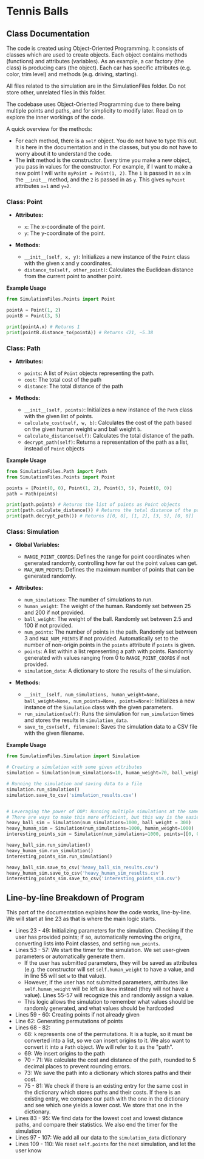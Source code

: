 # Tennis Balls
## Class Documentation
The code is created using Object-Oriented Programming. It consists of classes which are used to create objects.
Each object contains methods (functions) and attributes (variables). As an example, a car factory (the class) is
producing cars (the object). Each car has specific attributes (e.g. color, trim level) and methods 
(e.g. driving, starting).

All files related to the simulation are in the SimulationFiles folder. Do not store other, unrelated files in this
folder.

The codebase uses Object-Oriented Programming due to there being multiple points and paths, and for simplicity to
modify later. Read on to explore the inner workings of the code.

A quick overview for the methods:
* For each method, there is a `self` object. You do not have to type this out. It is here in the documentation and in 
the classes, but you do not have to worry about it to understand the code.
* The __init__ method is the constructor. Every time you make a new object, you pass in values for the constructor.
For example, if I want to make a new point I will write `myPoint = Point(1, 2)`. The `1` is passed in as `x` in the
`__init__` method, and the `2` is passed in as `y`. This gives `myPoint` attributes `x=1` and `y=2`.

### Class: Point
- **Attributes:**
  - `x`: The x-coordinate of the point.
  - `y`: The y-coordinate of the point.

- **Methods:**
  - `__init__(self, x, y)`: Initializes a new instance of the `Point` class with the given x and y coordinates.
  - `distance_to(self, other_point)`: Calculates the Euclidean distance from the current point to another point.

**Example Usage**
```python
from SimulationFiles.Points import Point

pointA = Point(1, 2)
pointB = Point(3, 5)

print(pointA.x) # Returns 1
print(pointB.distance_to(pointA)) # Returns √21, ~5.38
```

### Class: Path

- **Attributes:**
  - `points`: A list of `Point` objects representing the path.
  - `cost`: The total cost of the path
  - `distance`: The total distance of the path

- **Methods:**
  - `__init__(self, points)`: Initializes a new instance of the `Path` class with the given list of points.
  - `calculate_cost(self, w, b)`: Calculates the cost of the path based on the given human weight `w` and ball weight 
  `b`.
  - `calculate_distance(self)`: Calculates the total distance of the path.
  - `decrypt_path(self)`: Returns a representation of the path as a list, instead of `Point` objects

**Example Usage**
```python
from SimulationFiles.Path import Path
from SimulationFiles.Points import Point

points = [Point(0, 0), Point(1, 2), Point(3, 5), Point(0, 0)]
path = Path(points)

print(path.points) # Returns the list of points as Point objects
print(path.calculate_distance()) # Returns the total distance of the path
print(path.decrypt_path()) # Returns [[0, 0], [1, 2], [3, 5], [0, 0]]
```

### Class: Simulation
- **Global Variables:**
  - `RANGE_POINT_COORDS`: Defines the range for point coordinates when generated randomly, controlling how far out the point values can get.
  - `MAX_NUM_POINTS`: Defines the maximum number of points that can be generated randomly.
- **Attributes:**
  - `num_simulations`: The number of simulations to run.
  - `human_weight`: The weight of the human. Randomly set between 25 and 200 if not provided.
  - `ball_weight`: The weight of the ball. Randomly set between 2.5 and 100 if not provided.
  - `num_points`: The number of points in the path. Randomly set between 3 and `MAX_NUM_POINTS` if not provided.
  Automatically set to the number of non-origin points in the `points` attribute if `points` is given.
  - `points`: A list within a list representing a path with points. Randomly generated with values ranging from 0 to 
  `RANGE_POINT_COORDS` if not provided.
  - `simulation_data`: A dictionary to store the results of the simulation.

- **Methods:**
  - `__init__(self, num_simulations, human_weight=None, ball_weight=None, num_points=None, points=None)`: Initializes a 
  new instance of the `Simulation` class with the given parameters.
  - `run_simulation(self)`: Runs the simulation for `num_simulation` times and stores the results in 
  `simulation_data`.
  - `save_to_csv(self, filename)`: Saves the simulation data to a CSV file with the given filename.

**Example Usage**
```python
from SimulationFiles.Simulation import Simulation

# Creating a simulation with some given attributes
simulation = Simulation(num_simulations=10, human_weight=70, ball_weight=5, num_points=5)

# Running the simulation and saving data to a file
simulation.run_simulation()
simulation.save_to_csv('simulation_results.csv')


# Leveraging the power of OOP: Running multiple simulations at the same time
# There are ways to make this more efficient, but this way is the easiest to understand
heavy_ball_sim = Simulation(num_simulations=1000, ball_weight = 300)
heavy_human_sim = Simulation(num_simulations=1000, human_weight=1000)
interesting_points_sim = Simulation(num_simulations=1000, points=[[0, 0], [1, 1], [-1, 1], [-1, -1], [1, -1]])

heavy_ball_sim.run_simulation()
heavy_human_sim.run_simulation()
interesting_points_sim.run_simulation()

heavy_ball_sim.save_to_csv('heavy_ball_sim_results.csv')
heavy_human_sim.save_to_csv('heavy_human_sim_results.csv')
interesting_points_sim.save_to_csv('interesting_points_sim.csv')
```

## Line-by-line Breakdown of Program
This part of the documentation explains how the code works, line-by-line. We will start at line 23 as that is where the 
main logic starts.

- Lines 23 - 49: Initializing parameters for the simulation. Checking if the user has provided points; if so, 
automatically removing the origins, converting lists into Point classes, and setting `num_points`.
- Lines 53 - 57: We start the timer for the simulation. We set user-given parameters or automatically generate them.
  - If the user has submitted parameters, they will be saved as attributes (e.g. the constructor will set 
  `self.human_weight` to have a value, and in line 55 will set `w` to that value).
  - However, if the user has not submitted parameters, attributes like `self.human_weight` will be left as `None`
  instead (they will not have a value). Lines 55-57 will recognize this and randomly assign a value.
  - This logic allows the simulation to remember what values should be randomly generated, and what values should be 
  hardcoded
- Lines 59 - 60: Creating points if not already given
- Line 62: Generating permutations of points
- Lines 68 - 82: 
  - 68: `k` represents one of the permutations. It is a tuple, so it must be converted into a list, so we can insert 
  origins to it. We also want to convert it into a `Path` object. We will refer to it as the "path".
  - 69: We insert origins to the path
  - 70 - 71: We calculate the cost and distance of the path, rounded to 5 decimal places to prevent rounding errors.
  - 73: We save the path into a dictionary which stores paths and their cost.
  - 75 - 81: We check if there is an existing entry for the same cost in the dictionary which stores paths and their
  costs. If there is an existing entry, we compare our path with the one in the dictionary and see which one yields a
  lower cost. We store that one in the dictionary.
- Lines 83 - 95: We find data for the lowest cost and lowest distance paths, and compare their statistics. We also end
the timer for the simulation
- Lines 97 - 107: We add all our data to the `simulation_data` dictionary
- Lines 109 - 110: We reset `self.points` for the next simulation, and let the user know